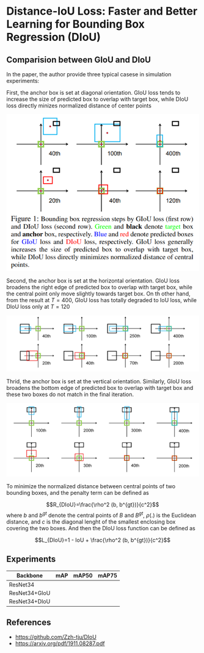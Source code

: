 # Distance-IoU Loss: Faster and Better Learning for Bounding Box Regression (DIoU)

## Comparision between GIoU and DIoU

In the paper, the author provide three typical casese in simulation experiments:

First, the anchor box is set at diagonal orientation. GIoU loss tends to increase the size of predicted box to overlap with target box, while DIoU loss directly minizes normalized distance of center points

<p align='center'>
    <img src='images/comparision_diag.jpg'>
</p>

Second, the anchor box is set at the horizontal orientation. GIoU loss broadens the right edge of predicted box to overlap with target box, while the central point only move slightly towards target box. On th other hand, from the result at $T=400$, GIoU loss has totally degraded to IoU loss, while DIoU loss only at $T=120$

<p align='center'>
    <img src='images/comparision_horizontal.jpg'>
</p>

Thrid, the anchor box is set at the vertical orientation. Similarly, GIoU loss broadens the bottom edge of predicted box to overlap with target box and these two boxes do not match in the final iteration.

<p align='center'>
    <img src='images/comparision_vertical.jpg'>
</p>

To minimize the normalized distance between central points of two bounding boxes, and the penalty term can be defined as 

$$R_{DIoU}=\frac{\rho^2 (b, b^{gt})}{c^2}$$
where $b$ and $b^{gt}$ denote the central points of $B$ and $B^{gt}$, $\rho(.)$ is the Euclidean distance, and $c$ is the diagonal lenght of the smallest enclosing box covering the two boxes. And then the DIoU loss function can be defined as

$$L_{DIoU}=1 - IoU + \frac{\rho^2 (b, b^{gt})}{c^2}$$


## Experiments

|Backbone|mAP|mAP50|mAP75|
|--|--|--|--|
|ResNet34||||
|ResNet34+GIoU||||
|ResNet34+DIoU||||

## References
+ https://github.com/Zzh-tju/DIoU
+ https://arxiv.org/pdf/1911.08287.pdf